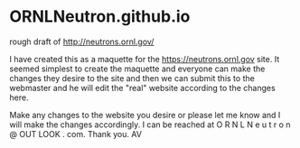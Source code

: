 # ORNLNeutron.github.io
rough draft of http://neutrons.ornl.gov/

I have created this as a maquette for the https://neutrons.ornl.gov site. 
It seemed simplest to create the maquette and everyone can make the changes they desire to the site and then we can
submit this to the webmaster and he will edit the "real" website according to the changes here. 

Make any changes to the website you desire or please let me know and I will make the changes accordingly. 
I can be reached at O R N L N e u t r o n  @ OUT LOOK . com. 
Thank you.
AV

